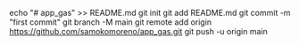 echo "# app_gas" >> README.md
git init
git add README.md
git commit -m "first commit"
git branch -M main
git remote add origin https://github.com/samokomoreno/app_gas.git
git push -u origin main